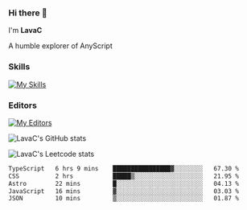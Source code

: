 ### Hi there 👋
I'm **LavaC**

A humble explorer of AnyScript

### Skills
[![My Skills](https://skillicons.dev/icons?i=js,ts,vue,nodejs,nuxtjs,astro,solidjs,tailwind)](https://skillicons.dev)

### Editors
[![My Editors](https://skillicons.dev/icons?i=neovim,vscode)](https://skillicons.dev)

![LavaC's GitHub stats](https://github-readme-stats.vercel.app/api?username=LavaCxx&show_icons=true&theme=synthwave)

![LavaC's Leetcode stats](https://leetcard.jacoblin.cool/LavaC?theme=nord&font=Amiko&ext=activity&site=cn)

<!--START_SECTION:waka-->

```txt
TypeScript   6 hrs 9 mins    ████████████████▓░░░░░░░░   67.30 %
CSS          2 hrs           █████▒░░░░░░░░░░░░░░░░░░░   21.95 %
Astro        22 mins         █░░░░░░░░░░░░░░░░░░░░░░░░   04.13 %
JavaScript   16 mins         ▓░░░░░░░░░░░░░░░░░░░░░░░░   03.03 %
JSON         10 mins         ▒░░░░░░░░░░░░░░░░░░░░░░░░   01.87 %
```

<!--END_SECTION:waka-->
